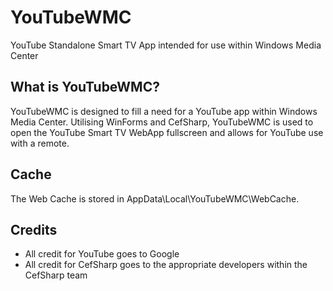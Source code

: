 # YouTubeWMC
YouTube Standalone Smart TV App intended for use within Windows Media Center
 
## What is YouTubeWMC?
YouTubeWMC is designed to fill a need for a YouTube app within Windows Media Center.  Utilising WinForms and CefSharp, YouTubeWMC is used to open the YouTube Smart TV WebApp fullscreen and allows for YouTube use with a remote.

## Cache
The Web Cache is stored in AppData\Local\YouTubeWMC\WebCache.

## Credits
* All credit for YouTube goes to Google
* All credit for CefSharp goes to the appropriate developers within the CefSharp team
